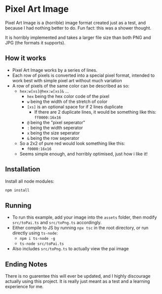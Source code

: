 # Pixel Art Image
Pixel Art Image is a (horrible) image format created just as a test, and because I had nothing better to do. Fun fact: this was a shower thought.

It is horribly implemented and takes a larger file size than both PNG and JPG (the formats it supports).

## How it works
- Pixel Art Image works by a series of lines.
- Each row of pixels is converted into a special pixel format, intended to work best with simple pixel art without much variation
- A row of pixels of the same color can be described as so:
  - `hex:w[xs]@hex:w[xs]&` ...
    - `hex` being the hex color code of the pixel
    - `w` being the width of the stretch of color
    - `[xs]` is an optional space for if 2 lines duplicate
      - If there are 2 duplicate lines, it would be something like this: `ff0000:16x16`
    - `@` being the "pixel seperator"
    - `:` being the width seperator
    - `x` being the size seperator
    - `&` being the row seperator
  - So a 2x2 of pure red would look something like this:
    - `f0000:16x16`
  - Seems simple enough, and horribly optimised, just how i like it!

## Installation
Install all node modules:
```cmd
npm install
```

## Running
- To run this example, add your image into the `assets` folder, then modify `src/toPai.ts` and `src/toPng.ts` accordingly.
- Either compile to JS by running `npx tsc` in the root directory, or run directly using `ts-node`:
  - `npm i ts-node -g`
  - `ts-node src/toPai.ts`
- Also includes `src/toPng.ts` to actually view the pai image

## Ending Notes
There is no guarentee this will ever be updated, and I highly discourage actually using this project. It is really just meant as a test and a learning experience for me.
